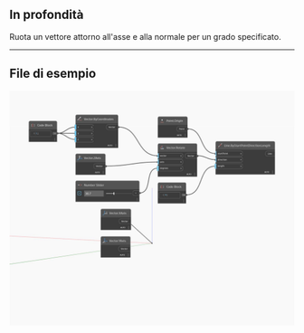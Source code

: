 ## In profondità
Ruota un vettore attorno all'asse e alla normale per un grado specificato.
___
## File di esempio

![Rotate (axis, degrees)](./Autodesk.DesignScript.Geometry.Vector.Rotate(axis,%20degrees)_img.jpg)

